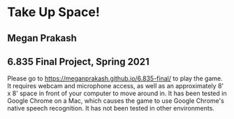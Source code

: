 # Take Up Space!
## Megan Prakash
## 6.835 Final Project, Spring 2021

Please go to https://meganprakash.github.io/6.835-final/ to play the game. It requires webcam and microphone access, as well as an approximately 8' x 8' space in front of your computer to move around in. It has been tested in Google Chrome on a Mac, which causes the game to use Google Chrome's native speech recognition. It has not been tested in other environments.
